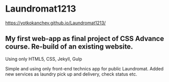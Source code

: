 # Laundromat1213
https://yotkokanchev.github.io/Laundromat1213/

## My first web-app as final project of CSS Advance course. Re-build of an existing website.

Using only HTML5, CSS, Jekyll, Gulp

Simple and using only front-end technics app for public Laundromat. Added new services as laundry pick up and delivery, check status etc.
